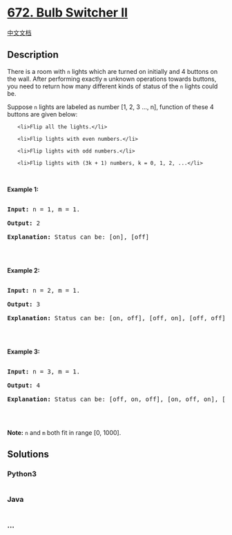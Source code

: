 # [672. Bulb Switcher II](https://leetcode.com/problems/bulb-switcher-ii)

[中文文档](/solution/0600-0699/0672.Bulb%20Switcher%20II/README.md)

## Description

<p>There is a room with <code>n</code> lights which are turned on initially and 4 buttons on the wall. After performing exactly <code>m</code> unknown operations towards buttons, you need to return how many different kinds of status of the <code>n</code> lights could be.</p>

<p>Suppose <code>n</code> lights are labeled as number [1, 2, 3 ..., n], function of these 4 buttons are given below:</p>

<ol>
	<li>Flip all the lights.</li>
	<li>Flip lights with even numbers.</li>
	<li>Flip lights with odd numbers.</li>
	<li>Flip lights with (3k + 1) numbers, k = 0, 1, 2, ...</li>
</ol>

<p>&nbsp;</p>

<p><b>Example 1:</b></p>

<pre>
<b>Input:</b> n = 1, m = 1.
<b>Output:</b> 2
<b>Explanation:</b> Status can be: [on], [off]
</pre>

<p>&nbsp;</p>

<p><b>Example 2:</b></p>

<pre>
<b>Input:</b> n = 2, m = 1.
<b>Output:</b> 3
<b>Explanation:</b> Status can be: [on, off], [off, on], [off, off]
</pre>

<p>&nbsp;</p>

<p><b>Example 3:</b></p>

<pre>
<b>Input:</b> n = 3, m = 1.
<b>Output:</b> 4
<b>Explanation:</b> Status can be: [off, on, off], [on, off, on], [off, off, off], [off, on, on].
</pre>

<p>&nbsp;</p>

<p><b>Note:</b> <code>n</code> and <code>m</code> both fit in range [0, 1000].</p>


## Solutions

<!-- tabs:start -->

### **Python3**

```python

```

### **Java**

```java

```

### **...**

```

```

<!-- tabs:end -->
